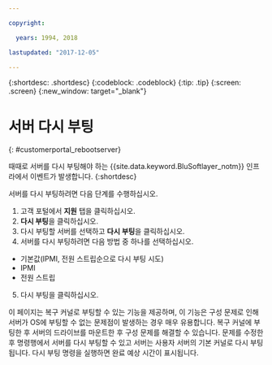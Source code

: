 ```yaml
---

copyright:

  years: 1994, 2018

lastupdated: "2017-12-05"

---
```


{:shortdesc: .shortdesc}
{:codeblock: .codeblock}
{:tip: .tip}
{:screen: .screen}
{:new_window: target="_blank"}

# 서버 다시 부팅
{: #customerportal_rebootserver}

때때로 서버를 다시 부팅해야 하는 {{site.data.keyword.BluSoftlayer_notm}} 인프라에서 이벤트가 발생합니다.
{:shortdesc}

서버를 다시 부팅하려면 다음 단계를 수행하십시오.
1. 고객 포털에서 **지원** 탭을 클릭하십시오.
2. **다시 부팅**을 클릭하십시오.
3. 다시 부팅할 서버를 선택하고 **다시 부팅**을 클릭하십시오.
4. 서버를 다시 부팅하려면 다음 방법 중 하나를 선택하십시오.
  * 기본값(IPMI, 전원 스트립순으로 다시 부팅 시도)
  * IPMI
  * 전원 스트립
5. 다시 부팅을 클릭하십시오.

이 페이지는 복구 커널로 부팅할 수 있는 기능을 제공하며, 이 기능은 구성 문제로 인해 서버가 OS에 부팅할 수 없는 문제점이 발생하는 경우 매우 유용합니다. 복구 커널에 부팅한 후 서버의 드라이브를 마운트한 후 구성 문제를 해결할 수 있습니다. 문제를 수정한 후 명령행에서 서버를 다시 부팅할 수 있고 서버는 사용자 서버의 기본 커널로 다시 부팅됩니다. 다시 부팅 명령을 실행하면 완료 예상 시간이 표시됩니다.
